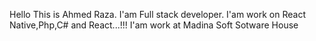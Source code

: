 Hello This is Ahmed Raza.
I'am Full stack developer.
I'am work on React Native,Php,C# and React...!!!
I'am work at Madina Soft Sotware House
